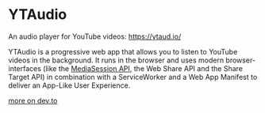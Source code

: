 # YTAudio

An audio player for YouTube videos: https://ytaud.io/

YTAudio is a progressive web app that allows you to listen to YouTube videos in the background. It runs in the browser and uses modern browser-interfaces (like the [MediaSession API](https://dev.to/nicomartin/media-session-api-c1j), the Web Share API and the Share Target API) in combination with a ServiceWorker and a Web App Manifest to deliver an App-Like User Experience.

[more on dev.to](https://dev.to/nicomartin/how-to-create-a-progressive-audio-player-with-react-hooks-31l1)
